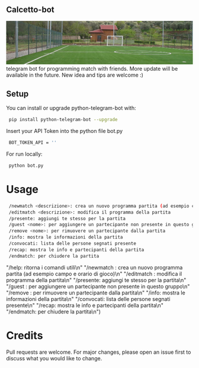 ## Calcetto-bot
![alt text](https://github.com/b4shm3rlow/calcetto-bot/blob/main/source/calcetto.jpg?raw=true)
telegram bot for programming match with friends. More update will be available in the future. New idea and tips are welcome :)

## Setup
You can install or upgrade python-telegram-bot with:
```bash
 pip install python-telegram-bot --upgrade
```
Insert your API Token into the python file bot.py
```bash
 BOT_TOKEN_API = ''
```
For run locally:
```bash
 python bot.py
```
# Usage
```bash
 /newmatch <descrizione>: crea un nuovo programma partita (ad esempio campo e orario di gioco)
 /editmatch <descrizione>: modifica il programma della partita
 /presente: aggiungi te stesso per la partita
 /guest <nome>: per aggiungere un partecipante non presente in questo gruppo
 /remove <nome>: per rimuovere un partecipante dalla partita
 /info: mostra le informazioni della partita
 /convocati: lista delle persone segnati presente
 /recap: mostra le info e partecipanti della partita
 /endmatch: per chiudere la partita
```
"/help: ritorna i comandi utili\n"
                              "/newmatch <descrizione>: crea un nuovo programma partita (ad esempio campo e orario di gioco)\n"
                              "/editmatch <descrizione>: modifica il programma della partita\n"
                              "/presente: aggiungi te stesso per la partita\n"
                              "/guest <nome>: per aggiungere un partecipante non presente in questo gruppo\n"
                              "/remove <nome>: per rimuovere un partecipante dalla partita\n"
                              "/info: mostra le informazioni della partita\n"
                              "/convocati: lista delle persone segnati presente\n"
                              "/recap: mostra le info e partecipanti della partita\n"
                              "/endmatch: per chiudere la partita\n")
# Credits
Pull requests are welcome. For major changes, please open an issue first to discuss what you would like to change.
